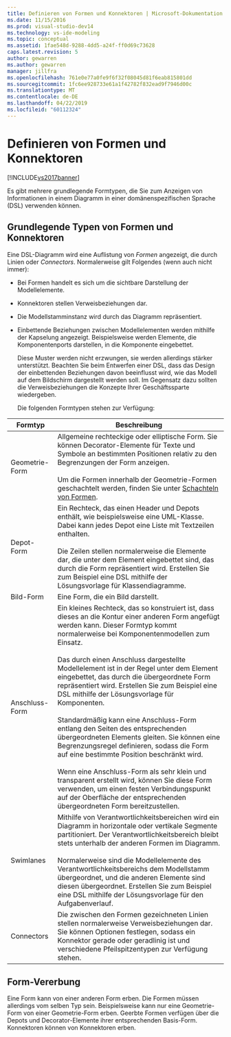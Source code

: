 ```yaml
---
title: Definieren von Formen und Konnektoren | Microsoft-Dokumentation
ms.date: 11/15/2016
ms.prod: visual-studio-dev14
ms.technology: vs-ide-modeling
ms.topic: conceptual
ms.assetid: 1fae548d-9288-4dd5-a24f-ff0d69c73628
caps.latest.revision: 5
author: gewarren
ms.author: gewarren
manager: jillfra
ms.openlocfilehash: 761e0e77a0fe9f6f32f08045d81f6eab815801dd
ms.sourcegitcommit: 1fc6ee928733e61a1f42782f832ead9f7946d00c
ms.translationtype: MT
ms.contentlocale: de-DE
ms.lasthandoff: 04/22/2019
ms.locfileid: "60112324"
---
```

# <a name="defining-shapes-and-connectors"></a>Definieren von Formen und Konnektoren
[!INCLUDE[vs2017banner](../includes/vs2017banner.md)]

Es gibt mehrere grundlegende Formtypen, die Sie zum Anzeigen von Informationen in einem Diagramm in einer domänenspezifischen Sprache (DSL) verwenden können.  
  
## <a name="shapeTypes"></a> Grundlegende Typen von Formen und Konnektoren  
 Eine DSL-Diagramm wird eine Auflistung von *Formen* angezeigt, die durch Linien oder *Connectors*.  Normalerweise gilt Folgendes (wenn auch nicht immer):  
  
- Bei Formen handelt es sich um die sichtbare Darstellung der Modellelemente.  
  
- Konnektoren stellen Verweisbeziehungen dar.  
  
- Die Modellstamminstanz wird durch das Diagramm repräsentiert.  
  
- Einbettende Beziehungen zwischen Modellelementen werden mithilfe der Kapselung angezeigt. Beispielsweise werden Elemente, die Komponentenports darstellen, in die Komponente eingebettet.  
  
  Diese Muster werden nicht erzwungen, sie werden allerdings stärker unterstützt. Beachten Sie beim Entwerfen einer DSL, dass das Design der einbettenden Beziehungen davon beeinflusst wird, wie das Modell auf dem Bildschirm dargestellt werden soll. Im Gegensatz dazu sollten die Verweisbeziehungen die Konzepte Ihrer Geschäftssparte wiedergeben.  
  
  Die folgenden Formtypen stehen zur Verfügung:  
  
|Formtyp|Beschreibung|  
|----------------|-----------------|  
|Geometrie-Form|Allgemeine rechteckige oder elliptische Form. Sie können Decorator-Elemente für Texte und Symbole an bestimmten Positionen relativ zu den Begrenzungen der Form anzeigen.<br /><br /> Um die Formen innerhalb der Geometrie-Formen geschachtelt werden, finden Sie unter [Schachteln von Formen](../modeling/nesting-shapes.md).|  
|Depot-Form|Ein Rechteck, das einen Header und Depots enthält, wie beispielsweise eine UML-Klasse. Dabei kann jedes Depot eine Liste mit Textzeilen enthalten.<br /><br /> Die Zeilen stellen normalerweise die Elemente dar, die unter dem Element eingebettet sind, das durch die Form repräsentiert wird. Erstellen Sie zum Beispiel eine DSL mithilfe der Lösungsvorlage für Klassendiagramme.|  
|Bild-Form|Eine Form, die ein Bild darstellt.|  
|Anschluss-Form|Ein kleines Rechteck, das so konstruiert ist, dass dieses an die Kontur einer anderen Form angefügt werden kann. Dieser Formtyp kommt normalerweise bei Komponentenmodellen zum Einsatz.<br /><br /> Das durch einen Anschluss dargestellte Modellelement ist in der Regel unter dem Element eingebettet, das durch die übergeordnete Form repräsentiert wird. Erstellen Sie zum Beispiel eine DSL mithilfe der Lösungsvorlage für Komponenten.<br /><br /> Standardmäßig kann eine Anschluss-Form entlang den Seiten des entsprechenden übergeordneten Elements gleiten. Sie können eine Begrenzungsregel definieren, sodass die Form auf eine bestimmte Position beschränkt wird.<br /><br /> Wenn eine Anschluss-Form als sehr klein und transparent erstellt wird, können Sie diese Form verwenden, um einen festen Verbindungspunkt auf der Oberfläche der entsprechenden übergeordneten Form bereitzustellen.|  
|Swimlanes|Mithilfe von Verantwortlichkeitsbereichen wird ein Diagramm in horizontale oder vertikale Segmente partitioniert. Der Verantwortlichkeitsbereich bleibt stets unterhalb der anderen Formen im Diagramm.<br /><br /> Normalerweise sind die Modellelemente des Verantwortlichkeitsbereichs dem Modellstamm übergeordnet, und die anderen Elemente sind diesen übergeordnet. Erstellen Sie zum Beispiel eine DSL mithilfe der Lösungsvorlage für den Aufgabenverlauf.|  
|Connectors|Die zwischen den Formen gezeichneten Linien stellen normalerweise Verweisbeziehungen dar. Sie können Optionen festlegen, sodass ein Konnektor gerade oder geradlinig ist und verschiedene Pfeilspitzentypen zur Verfügung stehen.|  
  
## <a name="shapeInheritance"></a> Form-Vererbung  
 Eine Form kann von einer anderen Form erben. Die Formen müssen allerdings vom selben Typ sein. Beispielsweise kann nur eine Geometrie-Form von einer Geometrie-Form erben. Geerbte Formen verfügen über die Depots und Decorator-Elemente ihrer entsprechenden Basis-Form. Konnektoren können von Konnektoren erben.
